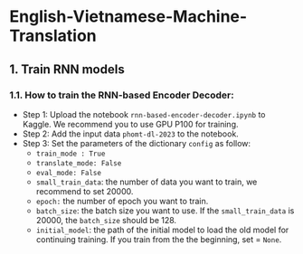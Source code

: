 # English-Vietnamese-Machine-Translation
## 1. Train RNN models
### 1.1. How to train the RNN-based Encoder Decoder:
- Step 1: Upload the notebook `rnn-based-encoder-decoder.ipynb` to Kaggle. We recommend you to use GPU P100 for training.
- Step 2: Add the input data `phomt-dl-2023` to the notebook.
- Step 3: Set the parameters of the dictionary `config` as follow:
    - `train_mode : True`
    - `translate_mode: False`
    - `eval_mode: False`
    - `small_train_data`: the number of data you want to train, we recommend to set 20000.
    - `epoch:` the number of epoch you want to train.
    - `batch_size`: the batch size you want to use. If the `small_train_data` is 20000, the `batch_size` should be 128.
    - `initial_model`: the path of the initial model to load the old model for continuing training. If you train from the the beginning, set = `None`.


